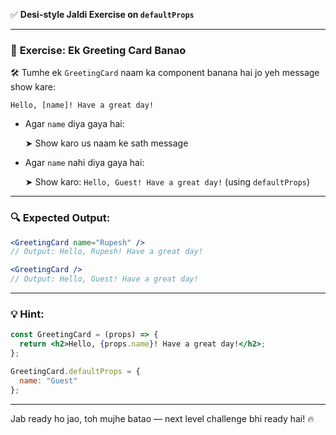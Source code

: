 ✅ **Desi-style Jaldi Exercise on `defaultProps`**

---

### 🧪 **Exercise: Ek Greeting Card Banao**

🛠 Tumhe ek `GreetingCard` naam ka component banana hai jo yeh message show kare:

```
Hello, [name]! Have a great day!
```

* Agar `name` diya gaya hai:

  ➤ Show karo us naam ke sath message
  
* Agar `name` nahi diya gaya hai:

  ➤ Show karo: `Hello, Guest! Have a great day!` (using `defaultProps`)

---

### 🔍 **Expected Output:**

```jsx
<GreetingCard name="Rupesh" />
// Output: Hello, Rupesh! Have a great day!

<GreetingCard />
// Output: Hello, Guest! Have a great day!
```

---

### 💡 **Hint:**

```jsx
const GreetingCard = (props) => {
  return <h2>Hello, {props.name}! Have a great day!</h2>;
};

GreetingCard.defaultProps = {
  name: "Guest"
};
```

---

Jab ready ho jao, toh mujhe batao — next level challenge bhi ready hai! 🔥
